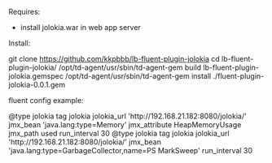 
Requires:
  - install jolokia.war in web app server
  
Install:

git clone https://github.com/kkpbbb/lb-fluent-plugin-jolokia
cd lb-fluent-plugin-jolokia/
/opt/td-agent/usr/sbin/td-agent-gem build lb-fluent-plugin-jolokia.gemspec
/opt/td-agent/usr/sbin/td-agent-gem install ./fluent-plugin-jolokia-0.0.1.gem 


fluent config example:

<source>
  @type jolokia
  tag jolokia
  jolokia_url 'http://192.168.21.182:8080/jolokia/'
  jmx_bean  'java.lang:type=Memory'
  jmx_attribute HeapMemoryUsage
  jmx_path used
  run_interval 30
</source>


<source>
  @type jolokia
  tag jolokia
  jolokia_url 'http://192.168.21.182:8080/jolokia/'
  jmx_bean  'java.lang:type=GarbageCollector,name=PS MarkSweep'
  run_interval 30
</source>




